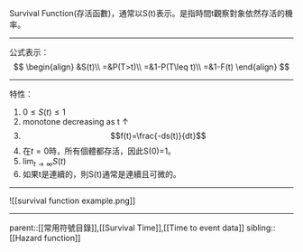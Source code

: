Survival Function(存活函數)，通常以S(t)表示。是指時間t觀察對象依然存活的機率。
- - -
公式表示：
$$
\begin{align}
&S(t)\\
=&P(T>t)\\
=&1-P(T\leq t)\\
=&1-F(t)
\end{align}
$$
- - -
特性：
1. $0\leq S(t)\leq 1$
2. monotone decreasing as t $\uparrow$
3. $$f(t)=\frac{-ds(t)}{dt}$$
4. 在$t=0$時，所有個體都存活，因此S(0)=1。
5. $\lim_{t\rightarrow \infty}S(t)$
6. 如果t是連續的，則S(t)通常是連續且可微的。
- - -
![[survival function example.png]]
- - -
parent::[[常用符號目錄]],[[Survival Time]],[[Time to event data]]
sibling::[[Hazard function]]
